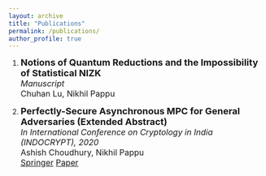 ```yaml
---
layout: archive
title: "Publications"
permalink: /publications/
author_profile: true
---
```


<ol>
<li>
<p>
<b><font size="+1">Notions of Quantum Reductions and the
Impossibility of Statistical NIZK</font></b>
<br>
<font size="+0">
<i>Manuscript</i>
</font>
<br>
<font size="+0">
Chuhan Lu, Nikhil Pappu
</font>
<br>
</p>
</li>

<li>
<p>
<b><font size="+1">Perfectly-Secure Asynchronous MPC for General Adversaries (Extended Abstract)</font></b>
<br>
<font size="+0">
<i>In International Conference on Cryptology in India (INDOCRYPT), 2020</i>
</font>
<br>
<font size="+0">
Ashish Choudhury, Nikhil Pappu
</font>
<br>
<font size="+0">
<a
href="https://link.springer.com/chapter/10.1007%2F978-3-030-65277-7_35">
Springer</a>
<a href="/paper_1.pdf" download="paper_1.pdf"  target="_blank"> <span class
= "socialelm">Paper</span></a>
</font>
</p>
</li>
</ol>
